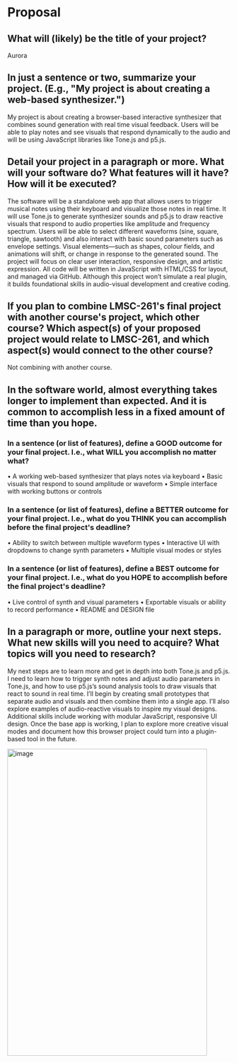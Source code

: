 # Proposal

## What will (likely) be the title of your project?

Aurora

## In just a sentence or two, summarize your project. (E.g., "My project is about creating a web-based synthesizer.")

My project is about creating a browser-based interactive synthesizer that combines sound generation with real time visual feedback. Users will be able to play notes and see visuals that respond dynamically to the audio and will be using JavaScript libraries like Tone.js and p5.js. 

## Detail your project in a paragraph or more. What will your software do? What features will it have? How will it be executed?
The software will be a standalone web app that allows users to trigger musical notes using their keyboard and visualize those notes in real time. It will use Tone.js to generate synthesizer sounds and p5.js to draw reactive visuals that respond to audio properties like amplitude and frequency spectrum. Users will be able to select different waveforms (sine, square, triangle, sawtooth) and also interact with basic sound parameters such as envelope settings. Visual elements—such as shapes, colour fields, and animations will shift, or change in response to the generated sound. The project will focus on clear user interaction, responsive design, and artistic expression. All code will be written in JavaScript with HTML/CSS for layout, and managed via GitHub. Although this project won’t simulate a real plugin, it builds foundational skills in audio-visual development and creative coding.

## If you plan to combine LMSC-261's final project with another course's project, which other course? Which aspect(s) of your proposed project would relate to LMSC-261, and which aspect(s) would connect to the other course?
Not combining with another course. 

## In the software world, almost everything takes longer to implement than expected. And it is common to accomplish less in a fixed amount of time than you hope.

### In a sentence (or list of features), define a GOOD outcome for your final project. I.e., what **WILL** you accomplish no matter what?

•	A working web-based synthesizer that plays notes via keyboard
•	Basic visuals that respond to sound amplitude or waveform
•	Simple interface with working buttons or controls


### In a sentence (or list of features), define a BETTER outcome for your final project. I.e., what do you **THINK** you can accomplish before the final project's deadline?

•	Ability to switch between multiple waveform types
•	Interactive UI with dropdowns to change synth parameters
•	Multiple visual modes or styles 
### In a sentence (or list of features), define a **BEST** outcome for your final project. I.e., what do you HOPE to accomplish before the final project's deadline?

•	Live control of synth and visual parameters
•	Exportable visuals or ability to record performance
•	README and DESIGN file


## In a paragraph or more, outline your next steps. What new skills will you need to acquire? What topics will you need to research?

My next steps are to learn more and get in depth into both Tone.js and p5.js. I need to learn how to trigger synth notes and adjust audio parameters in Tone.js, and how to use p5.js’s sound analysis tools to draw visuals that react to sound in real time. I’ll begin by creating small prototypes that separate audio and visuals and then combine them into a single app. I’ll also explore examples of audio-reactive visuals to inspire my visual designs. Additional skills include working with modular JavaScript, responsive UI design. Once the base app is working, I plan to explore more creative visual modes and document how this browser project could turn into a plugin-based tool in the future.

<img width="451" height="693" alt="image" src="https://github.com/user-attachments/assets/99660724-54fc-4837-9fdd-bbdff15bc3f3" />
